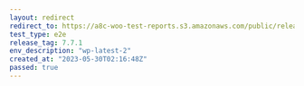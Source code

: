 ```yaml
---
layout: redirect
redirect_to: https://a8c-woo-test-reports.s3.amazonaws.com/public/release/7.7.1/wp-latest-2/e2e/index.html
test_type: e2e
release_tag: 7.7.1
env_description: "wp-latest-2"
created_at: "2023-05-30T02:16:48Z"
passed: true
---
```

